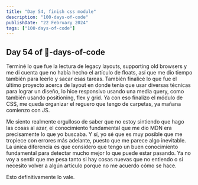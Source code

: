 ```yaml
---
title: "Day 54, finish css module"
description: "100-days-of-code"
publishDate: "22 February 2024"
tags: ["100-days-of-code"]
---
```


## Day 54 of 💯-days-of-code 

Terminé lo que fue la lectura de legacy layouts, supporting old browsers y me di cuenta que no había hecho el artículo de floats, así que me dio tiempo también para leerlo y sacar esas tareas. También finalicé lo que fue el último proyecto acerca de layout en donde tenía que usar diversas técnicas para lograr un diseño, lo hice responsivo usando una media query, como también usando positioning, flex y grid.
Ya con eso finalizo el módulo de CSS, me queda organizar el reguero que tengo de carpetas, ya mañana comienzo con JS.

Me siento realmente orgulloso de saber que no estoy sintiendo que hago las cosas al azar, el conocimiento fundamental
que me dio MDN era precisamente lo que yo buscaba. Y sí, yo sé que es muy posible que me tropiece con errores más adelante,
puesto que me parece algo inevitable. 
La única diferencia es que considero que tengo un buen conocimiento fundamental para detectar mucho mejor
lo que puede estar pasando. Ya no voy a sentir que me pesa tanto si hay cosas nuevas que no entiendo o si necesito
volver a algún articulo porque no me acuerdo cómo se hace.


Esto definitivamente lo vale.
